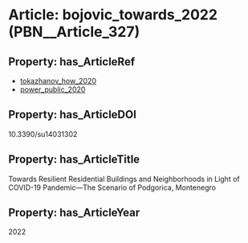 # Article: __bojovic_towards_2022__ (PBN__Article_327)

## Property: has_ArticleRef

* [tokazhanov_how_2020](../Article/PBN__Article_67)
* [power_public_2020](../Article/PBN__Article_107)

## Property: has_ArticleDOI

10.3390/su14031302

## Property: has_ArticleTitle

Towards Resilient Residential Buildings and Neighborhoods in Light of COVID-19 Pandemic—The Scenario of Podgorica, Montenegro

## Property: has_ArticleYear

2022

